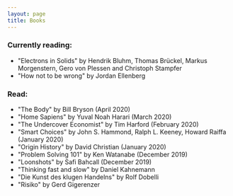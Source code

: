 ```yaml
---
layout: page
title: Books
---
```


### Currently reading:
  - "Electrons in Solids" by Hendrik Bluhm, Thomas Brückel, Markus Morgenstern, Gero von Plessen and Christoph Stampfer
  - "How not to be wrong" by Jordan Ellenberg

### Read:
  - "The Body" by Bill Bryson (April 2020)
  - "Home Sapiens" by Yuval Noah Harari (March 2020)
  - "The Undercover Economist" by Tim Harford  (February 2020)
  - "Smart Choices" by John S. Hammond, Ralph L. Keeney, Howard Raiffa (January 2020)
  - "Origin History" by David Christian (January 2020)
  - "Problem Solving 101" by Ken Watanabe (December 2019)
  - "Loonshots" by Safi Bahcall (December 2019)
  - "Thinking fast and slow" by Daniel Kahnemann
  - "Die Kunst des klugen Handelns" by Rolf Dobelli
  - "Risiko" by Gerd Gigerenzer
